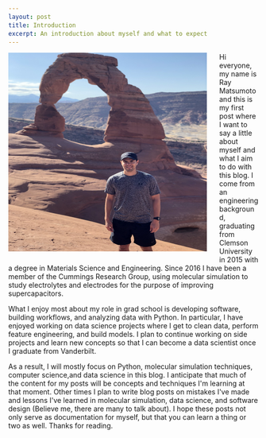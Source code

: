 ```yaml
---
layout: post
title: Introduction
excerpt: An introduction about myself and what to expect
---
```



  <img style="float: left; margin: 0px 25px 20px 0px;" src="/images/blog/nov13/me.png" width="400" height="400" />


Hi everyone, my name is Ray Matsumoto and this is my first post where
I want to say a little about myself and what I aim to do with this
blog.  I come from an engineering background, graduating from Clemson
University in 2015 with a degree in Materials Science and Engineering.
Since 2016 I have been a member of the Cummings Research Group, using
molecular simulation to study electrolytes and electrodes for the
purpose of improving supercapacitors.

What I enjoy most about my role in grad school is developing software,
building workflows, and analyzing data with Python.  In particular, I
have enjoyed working on data science projects where I get to clean
data, perform feature engineering, and build models.
I plan to continue working on side
projects and learn new concepts so that I can become a data scientist once I graduate
from Vanderbilt.

As a result, I will mostly focus on Python, molecular simulation
techniques, computer science,and data science in
this blog.  I anticipate that much of the content for my posts will 
be concepts and techniques I'm learning at that moment.
Other times I plan to write blog posts on mistakes
I've made and lessons I've learned in molecular simulation, data
science, and software design (Believe me, there are many to talk about).  I hope these posts not only serve as documentation for myself, but that you can learn a thing
or two as well.  Thanks for reading.

